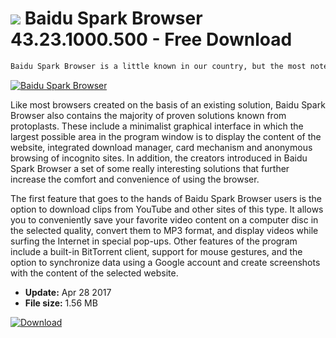 # ![](https://cdn.softexe.net/static/icon/9/baidu-spark-browser-11064.png) Baidu Spark Browser 43.23.1000.500 - Free Download

```sh
Baidu Spark Browser is a little known in our country, but the most noteworthy web browser based on the Chromium project. In addition to the standard functionality, we will find a set of some interesting tools in it that will allow us to download torrents or clips from YouTube etc. from the level of the program.
```
[![Baidu Spark Browser](https://gallery.dpcdn.pl/imgc/Tools/51052/g_-_420x350_1.5_-_x20140512172744_0.png)](https://softexe.net/win/internet/browsers/baidu-spark-browser:ppRfd.html)

Like most browsers created on the basis of an existing solution, Baidu Spark Browser also contains the majority of proven solutions known from protoplasts. These include a minimalist graphical interface in which the largest possible area in the program window is to display the content of the website, integrated download manager, card mechanism and anonymous browsing of incognito sites. In addition, the creators introduced in Baidu Spark Browser a set of some really interesting solutions that further increase the comfort and convenience of using the browser.
 
 The first feature that goes to the hands of Baidu Spark Browser users is the option to download clips from YouTube and other sites of this type. It allows you to conveniently save your favorite video content on a computer disc in the selected quality, convert them to MP3 format, and display videos while surfing the Internet in special pop-ups. Other features of the program include a built-in BitTorrent client, support for mouse gestures, and the option to synchronize data using a Google account and create screenshots with the content of the selected website.


- **Update:** Apr 28 2017
- **File size:** 1.56 MB

[![Download](https://cdn.softexe.net/static/img/download.png)](https://softexe.net/win/internet/browsers/baidu-spark-browser:ppRfd.html)

